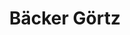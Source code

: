 ---
title: "Bäcker Görtz"
url: /germersheim/baecker-goertz-august-keiler-strasse/
shop: Bäckerei
---